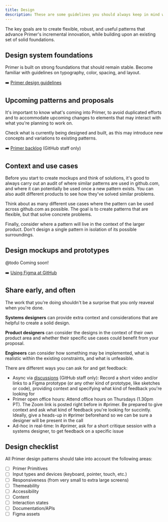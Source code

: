 ```yaml
---
title: Design
description: These are some guidelines you should always keep in mind when creating Primer design patterns.
---
```


The key goals are to create flexible, robust, and useful patterns that advance Primer's incremental innovation, while building upon an existing set of solid foundations.

## Design system foundations

Primer is built on strong foundations that should remain stable. Become familiar with guidelines on typography, color, spacing, and layout.

➡️ [Primer design guidelines](https://primer.style/design/)

## Upcoming patterns and proposals

It's important to know what's coming into Primer, to avoid duplicated efforts and to accommodate upcoming changes to elements that may interact with what you're planning to work on.

Check what is currently being designed and built, as this may introduce new concepts and variations to existing patterns.

➡️ [Primer backlog](https://github.com/github/primer/projects/1?fullscreen=true) (GitHub staff only)

## Context and use cases

Before you start to create mockups and think of solutions, it's good to always carry out an audit of where similar patterns are used in github.com, and where it can potentially be used once a new pattern exists. You can also audit different products to see how they've solved similar problems.

Think about as many different use cases where the pattern can be used across github.com as possible. The goal is to create patterns that are flexible, but that solve concrete problems.

Finally, consider where a pattern will live in the context of the larger product. Don't design a single pattern in isolation of its possible surroundings.

## Design mockups and prototypes

@todo Coming soon!

<!-- Get started in Figma by duplicating the **Primer pattern template** file. You can find it in **Design Infrastructure > Contributions**. Follow the instructions in the file on how to name, and use the template, so that it accurately indicates the stage of the design work.

You can also use an alternative prototyping tool like CodePen, Framer, or anything else that you're comfortable using — just make sure the prototypes are linked to from the pattern tracking issue. -->

➡️ [Using Figma at GitHub](https://primer.style/design/tools/figma)

<!-- @todo Naming, API: design and eng alignment -->

## Share early, and often

The work that you're doing shouldn't be a surprise that you only reaveal when you're done. 

**Systems designers** can provide extra context and considerations that are helpful to create a solid design. 

**Product designers** can consider the designs in the context of their own product area and whether their specific use cases could benefit from your proposal. 

**Engineers** can consider how something may be implemented, what is realistic within the existing constraints, and what is unfeasible.

There are different ways you can ask for and get feedback:

- Async via [discussions](https://github.com/github/primer/discussions/categories/feedback) (GitHub staff only): Record a short video and/or links to a Figma prototype (or any other kind of prototype, like sketches or code), providing context and specifying what kind of feedback you're looking for 
- Primer open office hours: Attend office hours on Thursdays (1.30pm PT). The Zoom link is posted right before in #primer. Be prepared to give context and ask what kind of feedback you're looking for succintly. Ideally, give a heads-up in #primer beforehand so we can be sure a designer will be present in the call
- Ad-hoc in real-time:  In #primer, ask for a short critique session with a systems designer, to get feedback on a specific issue

## Design checklist

All Primer design patterns should take into account the following areas:

- [ ] Primer Primitives
- [ ] Input types and devices (keyboard, pointer, touch, etc.)
- [ ] Responsiveness (from very small to extra large screens)
- [ ] Themeability
- [ ] Accessibility
- [ ] Content
- [ ] Interaction states
- [ ] Documentation/APIs
- [ ] Figma assets
